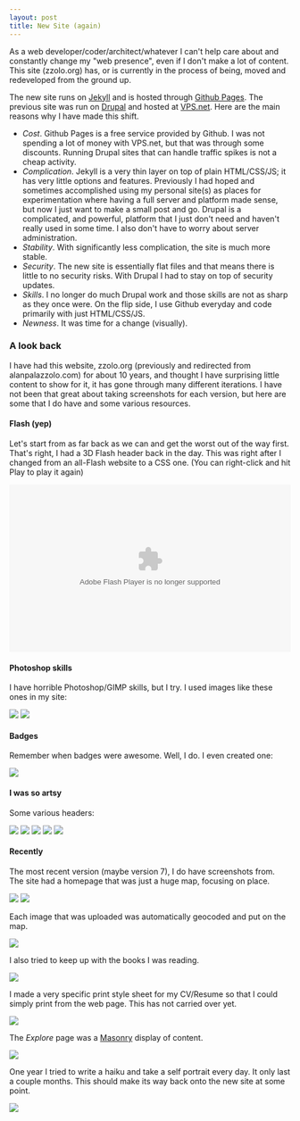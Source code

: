 ```yaml
---
layout: post
title: New Site (again)
---
```


As a web developer/coder/architect/whatever I can't help care about and constantly change my "web presence", even if I don't make a lot of content.  This site (zzolo.org) has, or is currently in the process of being, moved and redeveloped from the ground up.

The new site runs on [Jekyll](http://jekyllrb.com/) and is hosted through [Github Pages](http://pages.github.com/).  The previous site was run on [Drupal](http://drupal.org) and hosted at [VPS.net](http://vps.net/).  Here are the main reasons why I have made this shift.

* _Cost_.  Github Pages is a free service provided by Github.  I was not spending a lot of money with VPS.net, but that was through some discounts.  Running Drupal sites that can handle traffic spikes is not a cheap activity.
* _Complication_.  Jekyll is a very thin layer on top of plain HTML/CSS/JS; it has very little options and features.  Previously I had hoped and sometimes accomplished using my personal site(s) as places for experimentation where having a full server and platform made sense, but now I just want to make a small post and go.  Drupal is a complicated, and powerful, platform that I just don't need and haven't really used in some time.  I also don't have to worry about server administration.
* _Stability_.  With significantly less complication, the site is much more stable.
* _Security_.  The new site is essentially flat files and that means there is little to no security risks.  With Drupal I had to stay on top of security updates.
* _Skills_.  I no longer do much Drupal work and those skills are not as sharp as they once were.  On the flip side, I use Github everyday and code primarily with just HTML/CSS/JS.
* _Newness_.  It was time for a change (visually).

### A look back

I have had this website, zzolo.org (previously and redirected from alanpalazzolo.com) for about 10 years, and thought I have surprising little content to show for it, it has gone through many different iterations.  I have not been that great about taking screenshots for each version, but here are some that I do have and some various resources.

#### Flash (yep)

Let's start from as far back as we can and get the worst out of the way first.  That's right, I had a 3D Flash header back in the day.  This was right after I changed from an all-Flash website to a CSS one.  (You can right-click and hit Play to play it again)

<div>
<object type="application/x-shockwave-flash" 
  data="/images/posts/zzold/aplogo.swf" 
  width="100%" height="300px">
  <param name="movie" value="/images/posts/zzold/aplogo.swf" />
  <param name="quality" value="high"/>
</object>
</div>

#### Photoshop skills

I have horrible Photoshop/GIMP skills, but I try.  I used images like these ones in my site:

![](/images/posts/zzold/splash_personal.jpg) ![](/images/posts/zzold/splash_professional.jpg)

#### Badges

Remember when badges were awesome.  Well, I do.  I even created one:

![](/images/posts/zzold/ap_badge_80x15.png)

#### I was so artsy

Some various headers:

![](/images/posts/zzold/header_long_v2.jpg)
![](/images/posts/zzold/header_long.jpg)
![](/images/posts/zzold/header_sky_v2.jpg)
![](/images/posts/zzold/header_sky.jpg)
![](/images/posts/zzold/HeaderBack-NoColor.jpg)

#### Recently

The most recent version (maybe version 7), I do have screenshots from.  The site had a homepage that was just a huge map, focusing on place.

![](/images/posts/zzold/zzolo-org-v7-map.png)
![](/images/posts/zzold/zzolo-org-v7-map-image.png)

Each image that was uploaded was automatically geocoded and put on the map.

![](/images/posts/zzold/zzolo-org-v7-image-geo.png)

I also tried to keep up with the books I was reading.

![](/images/posts/zzold/zzolo-org-v7-books.png)

I made a very specific print style sheet for my CV/Resume so that I could simply print from the web page.  This has not carried over yet.

![](/images/posts/zzold/zzolo-org-v7-experience.png)

The _Explore_ page was a [Masonry](http://masonry.desandro.com/) display of content.

![](/images/posts/zzold/zzolo-org-v7-explore-masonry.png)

One year I tried to write a haiku and take a self portrait every day.  It only last a couple months.  This should make its way back onto the new site at some point.

![](/images/posts/zzold/zzolo-org-v7-haikus.png)

